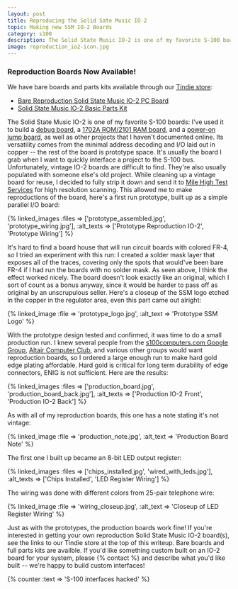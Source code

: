 ```yaml
---
layout: post
title: Reproducing the Solid Sate Music IO-2
topic: Making new SSM IO-2 Boards
category: s100
description: The Solid State Music IO-2 is one of my favorite S-100 boards due to its versatility and flexibility. It is usually the board I grab when I want to quickly interface something to the S-100 bus. Vintage IO-2 boards are difficult to find and usually require rework to remove the previous owner's projects, so I decided to reproduce the IO-2 and make the boards available to others.
image: reproduction_io2-icon.jpg
---
```


### Reproduction Boards Now Available!

We have bare boards and parts kits available through our [Tindie store](https://www.tindie.com/stores/glitchwrks/):

* [Bare Reproduction Solid State Music IO-2 PC Board](https://www.tindie.com/products/glitchwrks/reproduction-solid-state-music-io-2-s-100-board/)
* [Solid State Music IO-2 Basic Parts Kit](https://www.tindie.com/products/glitchwrks/solid-state-music-io-2-basic-parts-kit/)

The Solid State Music IO-2 is one of my favorite S-100 boards: I've used it to build a [debug board](/~glitch/2011/09/01/debug-board), a [1702A ROM/2101 RAM board](/~glitch/2012/01/30/io2-rom-ram), and a [power-on jump board](/~glitch/2013/04/17/power-on-jump), as well as other projects that I haven't documented online. Its versatility comes from the minimal address decoding and I/O laid out in copper -- the rest of the board is prototype space. It's usually the board I grab when I want to quickly interface a project to the S-100 bus. Unfortunately, vintage IO-2 boards are difficult to find. They're also usually populated with someone else's old project. While cleaning up a vintage board for reuse, I decided to fully strip it down and send it to [Mile High Test Services](http://www.mhtest.com/) for high resolution scanning. This allowed me to make reproductions of the board, here's a first run prototype, built up as a simple parallel I/O board:

{% linked_images :files => ['prototype_assembled.jpg', 'prototype_wiring.jpg'], :alt_texts => ['Prototype Reproduction IO-2', 'Prototype Wiring'] %}

It's hard to find a board house that will run circuit boards with colored FR-4, so I tried an experiment with this run: I created a solder mask layer that exposes all of the traces, covering only the spots that would've been bare FR-4 if I had run the boards with no solder mask. As seen above, I think the effect worked nicely. The board doesn't look exactly like an original, which I sort of count as a bonus anyway, since it would be harder to pass off as original by an unscrupulous seller. Here's a closeup of the SSM logo etched in the copper in the regulator area, even this part came out alright:

{% linked_image :file => 'prototype_logo.jpg', :alt_text => 'Prototype SSM Logo' %}

With the prototype design tested and confirmed, it was time to do a small production run. I knew several people from the [s100computers.com Google Group](https://groups.google.com/forum/?fromgroups=#!forum/s100computers), [Altair Computer Club](https://groups.yahoo.com/neo/groups/altaircomputerclub/info?v=1&t=directory&ch=web&pub=groups&sec=dir&slk=7), and various other groups would want reproduction boards, so I ordered a large enough run to make hard gold edge plating affordable. Hard gold is critical for long term durability of edge connectors, ENIG is not sufficient. Here are the results:

{% linked_images :files => ['production_board.jpg', 'production_board_back.jpg'], :alt_texts => ['Production IO-2 Front', 'Production IO-2 Back'] %}

As with all of my reproduction boards, this one has a note stating it's not vintage:

{% linked_image :file => 'production_note.jpg', :alt_text => 'Production Board Note' %}

The first one I built up became an 8-bit LED output register:

{% linked_images :files => ['chips_installed.jpg', 'wired_with_leds.jpg'], :alt_texts => ['Chips Installed', 'LED Register Wiring'] %}

The wiring was done with different colors from 25-pair telephone wire:

{% linked_image :file => 'wiring_closeup.jpg', :alt_text => 'Closeup of LED Register Wiring' %}

Just as with the prototypes, the production boards work fine! If you're interested in getting your own reproduction Solid State Music IO-2 board(s), see the links to our Tindie store at the top of this writeup. Bare boards and full parts kits are availble. If you'd like something custom built on an IO-2 board for your system, please {% contact %} and describe what you'd like built -- we're happy to build custom interfaces!

{% counter :text => 'S-100 interfaces hacked' %}
